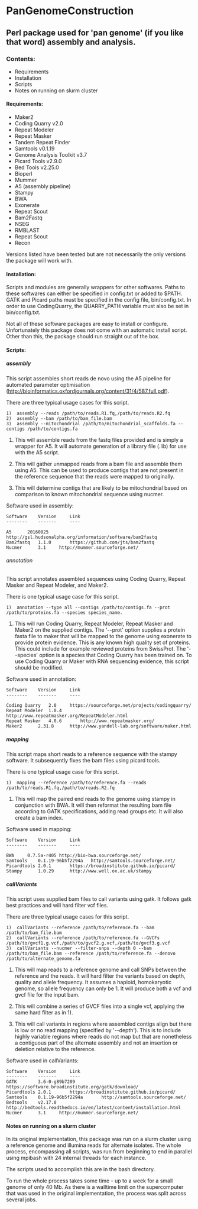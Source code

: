 # PanGenomeConstruction

## Perl package used for 'pan genome' (if you like that word) assembly and analysis.

### Contents:
-	Requirements
-	Installation
-	Scripts
-	Notes on running on slurm cluster

#### Requirements:

-	Maker2				
-	Coding Quarry			v2.0
-	Repeat Modeler			
-	Repeat Masker
-	Tandem Repeat Finder
-	Samtools			v0.1.19
-	Genome Analysis Toolkit		v3.7
-	Picard Tools			v2.9.0
-	Bed Tools			v2.25.0
-	Bioperl
-	Mummer
-	A5 (assembly pipeline)
-	Stampy
-	BWA
-	Exonerate
-	Repeat Scout
-	Bam2Fastq
-	NSEG
-	RMBLAST
-	Repeat Scout
-	Recon

Versions listed have been tested but are not necessarily the only versions the package will work with.

#### Installation:

Scripts and modules are generally wrappers for other softwares. 
Paths to these softwares can either be specified in config.txt or added to $PATH.
GATK and Picard paths must be specified in the config file, bin/config.txt. 
In order to use CodingQuarry, the QUARRY_PATH variable must also be set in bin/config.txt.

Not all of these software packages are easy to install or configure. Unfortunately this package
does not come with an automatic install script.
Other than this, the package should run straight out of the box.

	
#### Scripts:

##### assembly

This script assembles short reads de novo using the A5 pipeline for automated parameter optimisation 
(http://bioinformatics.oxfordjournals.org/content/31/4/587.full.pdf).

There are three typical usage cases for this script.

	1)	assembly --reads /path/to/reads.R1.fq,/path/to/reads.R2.fq
	2)	assembly --bam /path/to/bam_file.bam
	3)	assembly --mitochondrial /path/to/mitochondrial_scaffolds.fa --contigs /path/to/contigs.fa

1) This will assemble reads from the fastq files provided and is simply a wrapper for A5.
It will automate generation of a library file (.lib) for use with the A5 script.

2) This will gather unmapped reads from a bam file and assemble them using A5. This can be used to produce
contigs that are not present in the reference sequence that the reads were mapped to originally.

3) This will determine contigs that are likely to be mitochondrial based on comparison to known mitochondrial sequence using nucmer.

Software used in assembly:

	Software	Version		Link
	--------	-------		----

	A5		20160825	http://gsl.hudsonalpha.org/information/software/bam2fastq
	Bam2fastq	1.1.0		https://github.com/jts/bam2fastq
	Nucmer		3.1		http://mummer.sourceforge.net/

###### annotation

This script annotates assembled sequences using Coding Quarry, Repeat Masker and Repeat Modeler, and Maker2.

There is one typical usage case for this script.

	1)	annotation --type all --contigs /path/to/contigs.fa --prot /path/to/proteins.fa --species species_name.

1) This will run Coding Quarry,  Repeat Modeler, Repeat Masker and Maker2 on the supplied contigs. The '--prot' option supplies a protein fasta file to maker that will be mapped to the genome using exonerate to provide protein evidence. This is any known high quality set of proteins. This could include for example reviewed proteins from SwissProt. The '--species' option is a species that Coding Quarry has been trained on. To use Coding Quarry or Maker with RNA sequencing evidence, this script should be modified.

Software used in annotation:

	Software	Version		Link
	--------	-------		----
	
	Coding Quarry	2.0		https://sourceforge.net/projects/codingquarry/
	Repeat Modeler	1.0.4		http://www.repeatmasker.org/RepeatModeler.html
	Repeat Masker	4.0.6		http://www.repeatmasker.org/
	Maker2		2.31.8		http://www.yandell-lab.org/software/maker.html

##### mapping

This script maps short reads to a reference sequence with the stampy software. It subsequently fixes the bam files using picard tools.

There is one typical usage case for this script.

	1)	mapping --reference /path/to/reference.fa --reads /path/to/reads.R1.fq,/path/to/reads.R2.fq

1) This will map the paired end reads to the genome using stampy in conjunction with BWA. It will then reformat the resulting bam file according to GATK specifications, adding read groups etc. It will also create a bam index.

Software used in mapping:

	Software	Version		Link
	--------	-------		----

	BWA		0.7.5a-r405	http://bio-bwa.sourceforge.net/
	Samtools	0.1.19-96b5f2294a	http://samtools.sourceforge.net/
	Picardtools	2.0.1		https://broadinstitute.github.io/picard/
	Stampy		1.0.29		http://www.well.ox.ac.uk/stampy

##### callVariants

This script uses supplied bam files to call variants using gatk. It follows gatk best practices and will hard filter vcf files.

There are three typical usage cases for this script.

	1)	callVariants --reference /path/to/reference.fa --bam /path/to/bam_file.bam
	2)	callVariants --reference /path/to/reference.fa --GVCFs /path/to/gvcf1.g.vcf,/path/to/gvcf2.g.vcf,/path/to/gvcf3.g.vcf
	3)	callVariants --nucmer --filter-snps --depth 0 --bam /path/to/bam_file.bam --reference /path/to/reference.fa --denovo /path/to/alternate_genome.fa

1) This will map reads to a reference genome and call SNPs between the reference and the reads. It will hard filter the variants based on depth, quality and allele frequency. It assumes a haploid, homokaryotic genome, so allele frequency can only be 1. It will produce both a vcf and gvcf file for the input bam.

2) This will combine a series of GVCF files into a single vcf, applying the same hard filter as in 1).

3) This will call variants in regions where assembled contigs align but there is low or no read mapping (specified by '--depth'). This is to include highly variable regions where reads do not map but that are nonetheless a contiguous part of the alternate assembly and not an insertion or deletion relative to the reference.

Software used in callVariants:

	Software	Version		Link
	--------	-------		----
	GATK		3.6-0-g89b7209	https://software.broadinstitute.org/gatk/download/
	Picardtools	2.0.1		https://broadinstitute.github.io/picard/
	Samtools	0.1.19-96b5f2294a		http://samtools.sourceforge.net/
	Bedtools	v2.17.0		http://bedtools.readthedocs.io/en/latest/content/installation.html
	Nucmer		3.1		http://mummer.sourceforge.net/

#### Notes on running on a slurm cluster

In its original implementation, this package was run on a slurm cluster using a reference genome and illumina reads for alternate isolates.
The whole process, encompassing all scripts, was run from beginning to end in parallel using mpibash with 24 internal threads for each instance.

The scripts used to accomplish this are in the bash directory.

To run the whole process takes some time - up to a week for a small genome of only 40 Mb. As there is a walltime limit on the supercomputer that
was used in the original implementation, the process was split across several jobs.
